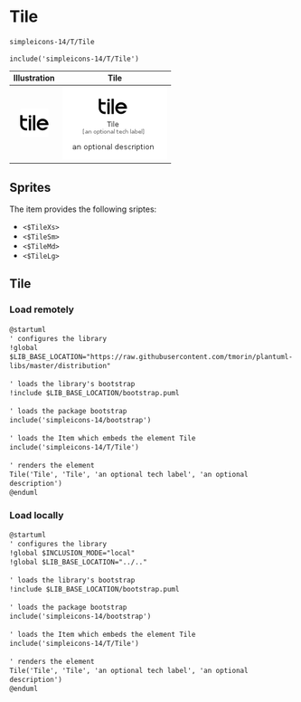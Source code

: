 # Tile


```text
simpleicons-14/T/Tile
```

```text
include('simpleicons-14/T/Tile')
```



| Illustration | Tile |
| :---: | :---: |
| ![illustration for Illustration](../../simpleicons-14/T/Tile.png) | ![illustration for Tile](../../simpleicons-14/T/Tile.Local.png) |



## Sprites
The item provides the following sriptes:

- `<$TileXs>`
- `<$TileSm>`
- `<$TileMd>`
- `<$TileLg>`





## Tile

### Load remotely
```plantuml
@startuml
' configures the library
!global $LIB_BASE_LOCATION="https://raw.githubusercontent.com/tmorin/plantuml-libs/master/distribution"

' loads the library's bootstrap
!include $LIB_BASE_LOCATION/bootstrap.puml

' loads the package bootstrap
include('simpleicons-14/bootstrap')

' loads the Item which embeds the element Tile
include('simpleicons-14/T/Tile')

' renders the element
Tile('Tile', 'Tile', 'an optional tech label', 'an optional description')
@enduml
```

### Load locally
```plantuml
@startuml
' configures the library
!global $INCLUSION_MODE="local"
!global $LIB_BASE_LOCATION="../.."

' loads the library's bootstrap
!include $LIB_BASE_LOCATION/bootstrap.puml

' loads the package bootstrap
include('simpleicons-14/bootstrap')

' loads the Item which embeds the element Tile
include('simpleicons-14/T/Tile')

' renders the element
Tile('Tile', 'Tile', 'an optional tech label', 'an optional description')
@enduml
```

